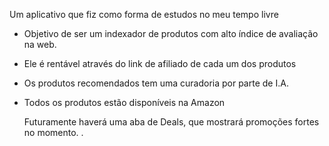 Um aplicativo que fiz como forma de estudos no meu tempo livre

- Objetivo de ser um indexador de produtos com alto índice de avaliação na web.
- Ele é rentável através do link de afiliado de cada um dos produtos
- Os produtos recomendados tem uma curadoria por parte de I.A.
- Todos os produtos estão disponíveis na Amazon

  Futuramente haverá uma aba de Deals, que mostrará promoções fortes no momento.
.